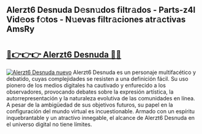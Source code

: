 ## Alerzt6 Desnuda D𝚎sn𝚞dos filtr𝚊dos - Parts-z4l Vid𝚎os f𝚘tos - N𝚞evas filtr𝚊ciones atr𝚊ctivas AmsRy

# <h2><a href="http://mb61zo7.tromn.icu/?c=Alerzt6+Desnuda">🔗👉👉👉 Alerzt6 Desnuda 🔗🔗</a></h2>

[![Alerzt6 Desnuda nuevo](https://i.imgur.com/pEAQMta.gif)](http://mb61zo7.tromn.icu/?c=Alerzt6+Desnuda)
Alerzt6 Desnuda es un personaje multifacético y debatido, cuyas complejidades se resisten a una definición fácil.  Su uso pionero de los medios digitales ha cautivado y enfurecido a los observadores, provocando debates sobre la expresión artística, la autorrepresentación y la naturaleza evolutiva de las comunidades en línea. A pesar de la ambigüedad de sus objetivos futuros, su papel en la configuración del mundo virtual es incuestionable. Armado con un espíritu inquebrantable y un atractivo innegable, el alcance de Alerzt6 Desnuda en el universo digital no tiene límites.
